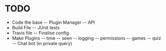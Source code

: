 TODO
====

- Code the base
-- Plugin Manager
-- API
- Build File
-- JUnit tests
- Travis file
-- Finalise config
- Make Plugins
-- time
-- seen
-- logging
-- permissions
-- games
-- quiz
-- Chat bot (in private query)
